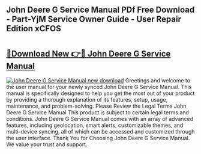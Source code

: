 ## John Deere G Service Manual PDf Free Download - Part-YjM Service Owner Guide - User Repair Edition xCFOS

# <h2><a href="http://bc92288.oget.top/?id=John+Deere+G+Service+Manual">🔗Download New 👉🔴 John Deere G Service Manual</a></h2>

[![John Deere G Service Manual new download](https://i.imgur.com/5g1atiW.png)](http://bc92288.oget.top/?id=John+Deere+G+Service+Manual)
Greetings and welcome to the user manual for your newly synced John Deere G Service Manual. This manual is specifically designed to help you get the most out of your product by providing a thorough explanation of its features, setup, usage, maintenance, and problem-solving. Please Review the Legal Terms John Deere G Service Manual This product is subject to certain legal terms and conditions. John Deere G Service Manual comes with an array of advanced features, including geolocation, smart alerts, customizable themes, and multi-device syncing, all of which can be accessed and customized through the user interface. Thank You for Choosing John Deere G Service Manual. We value your trust and support.

